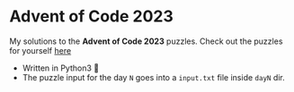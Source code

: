 # Advent of Code 2023

My solutions to the **Advent of Code 2023** puzzles. Check out the puzzles for yourself [here](https://adventofcode.com/2023)

* Written in Python3 :snake:
* The puzzle input for the day `N` goes into a `input.txt` file inside `dayN` dir.
